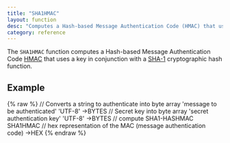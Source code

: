 ```yaml
---
title: "SHA1HMAC"
layout: function
desc: "Computes a Hash-based Message Authentication Code (HMAC) that uses a key in conjunction with a SHA-1 cryptographic hash function."
category: reference
---
```


The `SHA1HMAC` function computes a Hash-based Message Authentication Code [HMAC](https://en.wikipedia.org/wiki/Hash-based_message_authentication_code) that uses a key in conjunction with a [SHA-1](https://en.wikipedia.org/wiki/SHA-1) cryptographic hash function.

## Example ##

{% raw %}
<warp10-warpscript-widget backend="{{backend}}"  exec-endpoint="{{execEndpoint}}">
// Converts a string to authenticate into byte array
'message to be authenticated' 'UTF-8' ->BYTES
// Secret key into byte array
'secret authentication key' 'UTF-8' ->BYTES
// compute SHA1-HASHMAC
SHA1HMAC
// hex representation of the MAC (message authentication code)
->HEX
</warp10-warpscript-widget>
{% endraw %}  